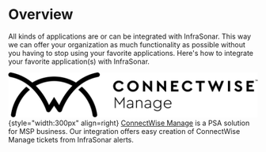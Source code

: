 # Overview

All kinds of applications are or can be integrated with InfraSonar. This way we can offer your organization as much functionality as possible without you having to stop using your favorite applications. Here's how to integrate your favorite application(s) with InfraSonar.

![ConnectWise Manage](../images/connectwise_manage.png){style="width:300px" align=right}
[ConnectWise Manage](https://www.connectwise.com/platform/business-management/manage) is a PSA solution for MSP business. Our integration offers easy creation of ConnectWise Manage tickets from InfraSonar alerts.
